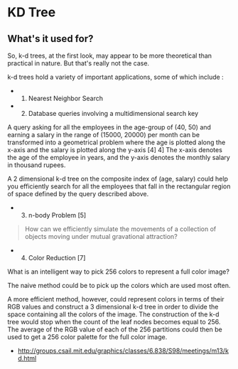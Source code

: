 # KD Tree

## What's it used for?

So, k-d trees, at the first look, may appear to be more theoretical than practical in nature. But that's really not the case.

k-d trees hold a variety of important applications, some of which include :

- 1. Nearest Neighbor Search
- 2. Database queries involving a multidimensional search key

A query asking for all the employees in the age-group of (40, 50) and earning a salary in the range of (15000, 20000) per month can be transformed into a geometrical problem where the age is plotted along the x-axis and the salary is plotted along the y-axis [4]
4] The x-axis denotes the age of the employee in years, and the y-axis denotes the monthly salary in thousand rupees.


A 2 dimensional k-d tree on the composite index of (age, salary) could help you efficiently search for all the employees that fall in the rectangular region of space defined by the query described above.


- 3. n-body Problem [5]

> How can we efficiently simulate the movements of a collection of objects moving under mutual gravational attraction?

- 4. Color Reduction [7]


What is an intelligent way to pick 256 colors to represent a full color image?


The naive method could be to pick up the colors which are used most often.

A more efficient method, however, could represent colors in terms of their RGB values and construct a 3 dimensional k-d tree in order to divide the space containing all the colors of the image. The construction of the k-d tree would stop when the count of the leaf nodes becomes equal to 256. The average of the RGB value of each of the 256 partitions could then be used to get a 256 color palette for the full color image.

- http://groups.csail.mit.edu/graphics/classes/6.838/S98/meetings/m13/kd.html





